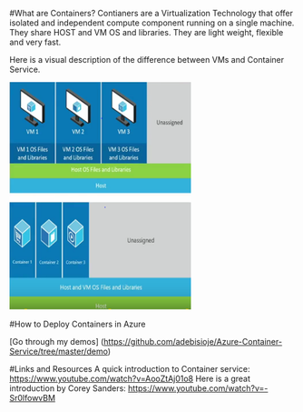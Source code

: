 #What are Containers? 
Contianers are a Virtualization Technology that offer isolated and independent compute component running on a single machine. They share HOST and VM OS and libraries. They are light weight, flexible and very fast. 

Here is a visual description of the difference between VMs and Container Service. 

<img src="https://github.com/adebisioje/Azure-Container-Service/blob/master/images/VMvsContainers.PNG" width="320" height="400"/> 

#How to Deploy Containers in Azure

[Go through my demos] (https://github.com/adebisioje/Azure-Container-Service/tree/master/demo)


#Links and Resources 
A quick introduction to Container service: https://www.youtube.com/watch?v=AooZtAj01o8
Here is a great introduction by Corey Sanders: https://www.youtube.com/watch?v=-Sr0lfowvBM 


